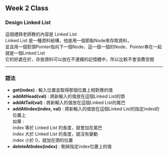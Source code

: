 ## Week 2 Class

### Design Linked List

這個禮拜老師教的內容是 Linked List</br>
Linked List 是一種資料結構，他是用一個節點Node來存取資料，<br/>
並且用一個箭頭Pointer指向下一個Node，這一個一個的Node、Pointer串在一起就是一個Linked List</br>
它的好處在於，存放資料可以放在不連續的記憶體中，所以比較不會浪費空間

-----
### **語法**

*  **get(index)** : 輸入位置並取得那個位置上相對應的值
*  **addAtHead(val)** : 將新輸入的值放在這個Linked List的頭
*  **addAtTail(val)** : 將新輸入的值放在這個Linked List的尾巴
*  **addAtIndex(index, val)** : 將新輸入的值放在這個Linked List的指定index的位置上</br>
    如果 :</br>
    index 等於 Linked List 的長度，就會加在尾巴</br>
    index 大於 Linked List 的長度，就沒有變動</br>
    index 小於 0，就加在頭的位置</br>          
*  **deleteAtIndex(index)** : 刪掉指定index位置上的值


